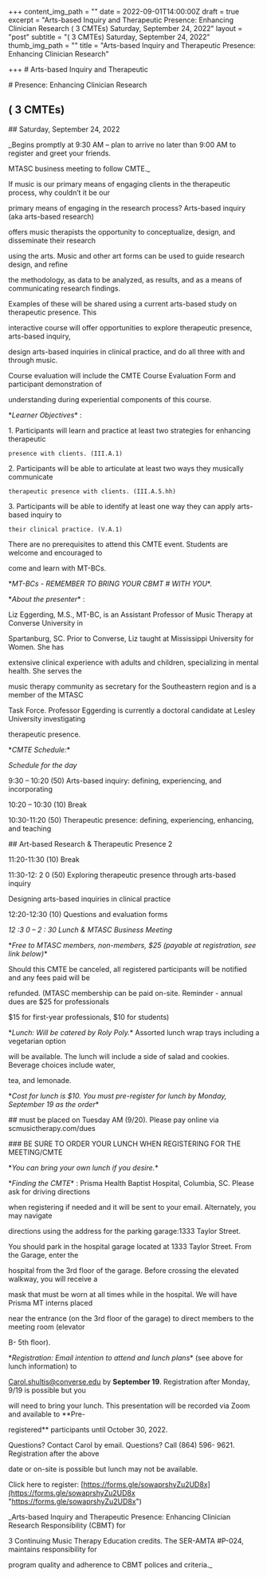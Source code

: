 +++
content_img_path = ""
date = 2022-09-01T14:00:00Z
draft = true
excerpt = "Arts-based Inquiry and Therapeutic Presence: Enhancing Clinician Research ( 3 CMTEs) Saturday, September 24, 2022"
layout = "post"
subtitle = "( 3 CMTEs) Saturday, September 24, 2022"
thumb_img_path = ""
title = "Arts-based Inquiry and Therapeutic Presence: Enhancing Clinician Research"

+++
\# Arts-based Inquiry and Therapeutic

\# Presence: Enhancing Clinician Research

## ( 3 CMTEs)

\## Saturday, September 24, 2022

_Begins promptly at 9:30 AM – plan to arrive no later than 9:00 AM to register and greet your friends.

MTASC business meeting to follow CMTE._

If music is our primary means of engaging clients in the therapeutic process, why couldn’t it be our

primary means of engaging in the research process? Arts-based inquiry (aka arts-based research)

offers music therapists the opportunity to conceptualize, design, and disseminate their research

using the arts. Music and other art forms can be used to guide research design, and refine

the methodology, as data to be analyzed, as results, and as a means of communicating research findings.

Examples of these will be shared using a current arts-based study on therapeutic presence. This

interactive course will offer opportunities to explore therapeutic presence, arts-based inquiry,

design arts-based inquiries in clinical practice, and do all three with and through music.

Course evaluation will include the CMTE Course Evaluation Form and participant demonstration of

understanding during experiential components of this course.

\**Learner Objectives** :

1\. Participants will learn and practice at least two strategies for enhancing therapeutic

    presence with clients. (III.A.1)

2\. Participants will be able to articulate at least two ways they musically communicate

    therapeutic presence with clients. (III.A.5.hh)

3\. Participants will be able to identify at least one way they can apply arts-based inquiry to

    their clinical practice. (V.A.1)

There are no prerequisites to attend this CMTE event. Students are welcome and encouraged to

come and learn with MT-BCs.

\**MT-BCs - REMEMBER TO BRING YOUR CBMT # WITH YOU**.

\**About the presenter** :

Liz Eggerding, M.S., MT-BC, is an Assistant Professor of Music Therapy at Converse University in

Spartanburg, SC. Prior to Converse, Liz taught at Mississippi University for Women. She has

extensive clinical experience with adults and children, specializing in mental health. She serves the

music therapy community as secretary for the Southeastern region and is a member of the MTASC

Task Force. Professor Eggerding is currently a doctoral candidate at Lesley University investigating

therapeutic presence.

\**CMTE Schedule:**

_Schedule for the day_

9:30 – 10:20 (50) Arts-based inquiry: defining, experiencing, and incorporating

10:20 – 10:30 (10) Break

10:30-11:20 (50) Therapeutic presence: defining, experiencing, enhancing, and teaching

\## Art-based Research & Therapeutic Presence 2

11:20-11:30 (10) Break

11:30-12: 2 0 (50) Exploring therapeutic presence through arts-based inquiry

Designing arts-based inquiries in clinical practice

12:20-12:30 (10) Questions and evaluation forms

_12 :3 0 – 2 : 30 Lunch & MTASC Business Meeting_

\**Free to MTASC members, non-members, $25 (payable at registration, see link below)**

Should this CMTE be canceled, all registered participants will be notified and any fees paid will be

refunded. (MTASC membership can be paid on-site. Reminder - annual dues are $25 for professionals

$15 for first-year professionals, $10 for students)

\**Lunch: Will be catered by Roly Poly.** Assorted lunch wrap trays including a vegetarian option

will be available. The lunch will include a side of salad and cookies. Beverage choices include water,

tea, and lemonade.

\**Cost for lunch is $10. You must pre-register for lunch by Monday, September 19 as the order**

\## must be placed on Tuesday AM (9/20). Please pay online via scmusictherapy.com/dues

\### BE SURE TO ORDER YOUR LUNCH WHEN REGISTERING FOR THE MEETING/CMTE

\**You can bring your own lunch if you desire.**

\**Finding the CMTE** : Prisma Health Baptist Hospital, Columbia, SC. Please ask for driving directions

when registering if needed and it will be sent to your email. Alternately, you may navigate

directions using the address for the parking garage:1333 Taylor Street.

You should park in the hospital garage located at 1333 Taylor Street. From the Garage, enter the

hospital from the 3rd floor of the garage. Before crossing the elevated walkway, you will receive a

mask that must be worn at all times while in the hospital. We will have Prisma MT interns placed

near the entrance (on the 3rd floor of the garage) to direct members to the meeting room (elevator

B- 5th floor).

\**Registration: Email intention to attend and lunch plans** (see above for lunch information) to

Carol.shultis@converse.edu by **September 19**. Registration after Monday, 9/19 is possible but you

will need to bring your lunch. This presentation will be recorded via Zoom and available to **Pre-

registered** participants until October 30, 2022.

Questions? Contact Carol by email. Questions? Call (864) 596- 9621. Registration after the above

date or on-site is possible but lunch may not be available.

Click here to register: [https://forms.gle/sowaprshyZu2UD8x](https://forms.gle/sowaprshyZu2UD8x "https://forms.gle/sowaprshyZu2UD8x")

_Arts-based Inquiry and Therapeutic Presence: Enhancing Clinician Research Responsibility (CBMT) for

3 Continuing Music Therapy Education credits. The SER-AMTA #P-024, maintains responsibility for

program quality and adherence to CBMT polices and criteria._